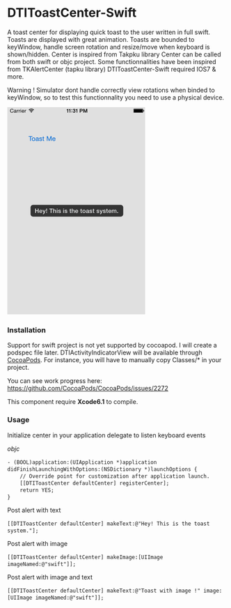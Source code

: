 DTIToastCenter-Swift
====================

A toast center for displaying quick toast to the user written in full swift.
Toasts are displayed with great animation.
Toasts are bounded to keyWindow, handle screen rotation and resize/move when keyboard is shown/hidden.
Center is inspired from Takpku library
Center can be called from both swift or objc project.
Some functionnalities have been inspired from TKAlertCenter (tapku library)
DTIToastCenter-Swift required IOS7 & more.

Warning !
Simulator dont handle correctly view rotations when binded to keyWindow, so to test this functionnality you need to use a physical device.

<img src="Shots/toastcenter.gif"/> &nbsp; 

### Installation
Support for swift project is not yet supported by cocoapod.
I will create a podspec file later.
DTIActivityIndicatorView will be available through [CocoaPods](http://cocoapods.org).
For instance, you will have to manually copy Classes/* in your project.

You can see work progress here:
https://github.com/CocoaPods/CocoaPods/issues/2272

This component require **Xcode6.1** to compile.

### Usage

Initialize center in your application delegate to listen keyboard events

*objc*
```objc
- (BOOL)application:(UIApplication *)application didFinishLaunchingWithOptions:(NSDictionary *)launchOptions {
    // Override point for customization after application launch.
    [[DTIToastCenter defaultCenter] registerCenter];
    return YES;
}
```

Post alert with text
```objc
[[DTIToastCenter defaultCenter] makeText:@"Hey! This is the toast system."];
```

Post alert with image
```objc
[[DTIToastCenter defaultCenter] makeImage:[UIImage imageNamed:@"swift"]];
```

Post alert with image and text
```objc
[[DTIToastCenter defaultCenter] makeText:@"Toast with image !" image:[UIImage imageNamed:@"swift"]];
```
